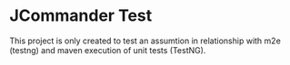 JCommander Test
===============

This project is only created to test an assumtion in relationship with m2e (testng) and 
maven execution of unit tests (TestNG).
